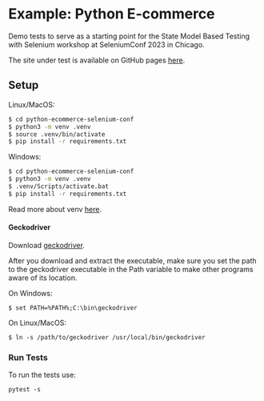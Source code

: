 # Example: Python E-commerce

Demo tests to serve as a starting point for the State Model Based Testing with Selenium workshop at SeleniumConf 2023 in Chicago. 

The site under test is available on GitHub pages [here](https://altwalker.github.io/jekyll-ecommerce/).

## Setup

Linux/MacOS:

```bash
$ cd python-ecommerce-selenium-conf
$ python3 -m venv .venv
$ source .venv/bin/activate
$ pip install -r requirements.txt
```

Windows:

```bash
$ cd python-ecommerce-selenium-conf
$ python3 -m venv .venv
$ .venv/Scripts/activate.bat
$ pip install -r requirements.txt
```

Read more about venv [here](https://docs.python.org/3/library/venv.html).

#### Geckodriver

Download [geckodriver](https://github.com/mozilla/geckodriver/releases).

After you download and extract the executable, make sure you set the path to the geckodriver executable in the Path variable to make other programs aware of its location.

On Windows:

```
$ set PATH=%PATH%;C:\bin\geckodriver
```

On Linux/MacOS:

```
$ ln -s /path/to/geckodriver /usr/local/bin/geckodriver
```
### Run Tests

To run the tests use:

```
pytest -s 
```
